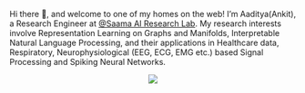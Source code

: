 
Hi there 👋, and welcome to one of my homes on the web! I’m Aaditya(Ankit), a Research Engineer at [@Saama AI Research Lab](https://www.saama.com/). My research interests involve Representation Learning on Graphs and Manifolds, Interpretable Natural Language Processing, and their applications in Healthcare data, Respiratory, Neurophysiological (EEG, ECG, EMG etc.) based Signal Processing and Spiking Neural Networks.


<p align="center"><img src="https://github.com/monk1337/monk1337/blob/master/node_update_.gif"> </p>

<!--
**monk1337/monk1337** is a ✨ _special_ ✨ repository because its `README.md` (this file) appears on your GitHub profile.

Here are some ideas to get you started:

- 🔭 I’m currently working on ...
- 🌱 I’m currently learning ...
- 👯 I’m looking to collaborate on ...
- 🤔 I’m looking for help with ...
- 💬 Ask me about ...
- 📫 How to reach me: ...
- 😄 Pronouns: ...
- ⚡ Fun fact: ...
-->
